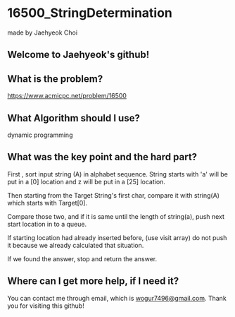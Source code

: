 # 16500_StringDetermination

made by Jaehyeok Choi

## Welcome to Jaehyeok's github!

## What is the problem?

https://www.acmicpc.net/problem/16500 

## What Algorithm should I use?

dynamic programming

## What was the key point and the hard part?

First , sort input string (A) in alphabet sequence. String starts with 'a' will be put in a [0] location and z will be put in a [25] location.

Then starting from the Target String's first char, compare it with string(A) which starts with Target[0].

Compare those two, and if it is same until the length of string(a), push next start location in to a queue.

If starting location had already inserted before, (use visit array) do not push it because we already calculated that situation.

If we found the answer, stop and return the answer.

## Where can I get more help, if I need it?

You can contact me through email, which is wogur7496@gmail.com.
Thank you for visiting this github!
